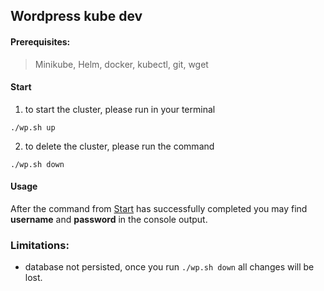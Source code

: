 ## Wordpress kube dev

#### Prerequisites:
> Minikube, Helm, docker, kubectl, git, wget

#### Start
1. to start the cluster, please run in your terminal
```shell
./wp.sh up
```

2. to delete the cluster, please run the command
```shell
./wp.sh down
```

#### Usage

After the command from [Start](#Start) has successfully completed you may find 
**username** and **password** in the console output.

### Limitations: 

- database not persisted, once you run `./wp.sh down` all changes will be lost.

